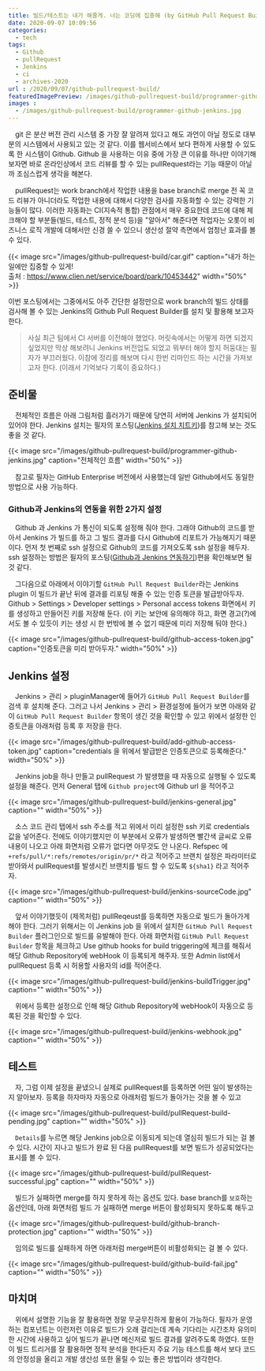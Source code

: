 ```yaml
---
title: 빌드/테스트는 내가 해줄게. 너는 코딩에 집중해 (by GitHub Pull Request Builder)
date: 2020-09-07 10:09:56
categories: 
  - tech
tags:
  - Github
  - pullRequest
  - Jenkins
  - ci
  - archives-2020
url : /2020/09/07/github-pullrequest-build/
featuredImagePreview: /images/github-pullrequest-build/programmer-github-jenkins.jpg
images :
  - /images/github-pullrequest-build/programmer-github-jenkins.jpg
---
```


　git 은 분산 버전 관리 시스템 중 가장 잘 알려져 있다고 해도 과언이 아닐 정도로 대부분의 시스템에서 사용되고 있는 것 같다. 이를 웹서비스에서 보다 편하게 사용할 수 있도록 한 시스템이 Github. <!--more -->Github 을 사용하는 이유 중에 가장 큰 이유를 하나만 이야기해보자면 바로 온라인상에서 코드 리뷰를 할 수 있는 pullRequest라는 기능 때문이 아닐까 조심스럽게 생각을 해본다.

　pullRequest는 work branch에서 작업한 내용을 base branch로 merge 전 꼭 코드 리뷰가 아니더라도 작업한 내용에 대해서 다양한 검사를 자동화할 수 있는 강력한 기능들이 많다. 이러한 자동화는 CI(지속적 통합) 관점에서 매우 중요한데 코드에 대해 체크해야 할 부분들(빌드, 테스트, 정적 분석 등)을 "알아서" 해준다면 작업자는 오롯이 비즈니스 로직 개발에 대해서만 신경 쓸 수 있으니 생산성 절약 측면에서 엄청난 효과를 볼 수 있다.

{{< image src="/images/github-pullrequest-build/car.gif" caption="내가 하는일에만 집중할 수 있게! <br> 출처 : https://www.clien.net/service/board/park/10453442" width="50%" >}}

 이번 포스팅에서는 그중에서도 아주 간단한 설정만으로 work branch의 빌드 상태를 검사해 볼 수 있는 Jenkins의 Github Pull Request Builder를 설치 및 활용해 보고자 한다. 
> 사실 최근 팀에서 CI 서버를 이전해야 했었다. 머릿속에서는 어떻게 하면 되겠지 싶었지만 막상 해보려니 Jenkins 버전업도 되었고 뭐부터 해야 할지 허둥대는 필자가 부끄러웠다. 이참에 정리를 해보며 다시 한번 리마인드 하는 시간을 가져보고자 한다. (이래서 기억보다 기록이 중요하다.)

## 준비물
　전체적인 흐름은 아래 그림처럼 흘러가기 때문에 당연히 서버에 Jenkins 가 설치되어 있어야 한다. Jenkins 설치는 필자의 포스팅([Jenkins 설치 치트키](https://taetaetae.github.io/2018/12/02/jenkins-install/))를 참고해 보는 것도 좋을 것 같다.

{{< image src="/images/github-pullrequest-build/programmer-github-jenkins.jpg" caption="전체적인 흐름" width="50%" >}}

　참고로 필자는 GitHub Enterprise 버전에서 사용했는데 일반 Github에서도 동일한 방법으로 사용 가능하다.

### Github과 Jenkins의 연동을 위한 2가지 설정
　Github 과 Jenkins 가 통신이 되도록 설정해 줘야 한다. 그래야 Github의 코드를 받아서 Jenkins 가 빌드를 하고 그 빌드 결과를 다시 Github에 리포트가 가능해지기 때문이다. 먼저 첫 번째로 ssh 설정으로 Github의 코드를 가져오도록 ssh 설정을 해두자. ssh 설정하는 방법은 필자의 포스팅([Github과 Jenkins 연동하기](https://taetaetae.github.io/2018/02/08/github-with-jenkins/))편을 확인해보면 될 것 같다. 

　그다음으로 아래에서 이야기할 `GitHub Pull Request Builder`라는 Jenkins plugin 이 빌드가 끝난 뒤에 결과를 리포팅 해줄 수 있는 인증 토큰을 발급받아두자. Github > Settings > Developer settings > Personal access tokens 화면에서 키를 생성하고 만들어진 키를 저장해 둔다. (이 키는 보안에 유의해야 하고, 화면 경고(?)에서도 볼 수 있듯이 키는 생성 시 한 번밖에 볼 수 없기 때문에 미리 저장해 둬야 한다.)

{{< image src="/images/github-pullrequest-build/github-access-token.jpg" caption="인증토큰을 미리 받아두자." width="50%" >}}

## Jenkins 설정
　Jenkins > 관리 > pluginManager에 들어가 `GitHub Pull Request Builder`를 검색 후 설치해 준다. 그러고 나서 Jenkins > 관리 > 환경설정에 들어가 보면 아래와 같이 `GitHub Pull Request Builder` 항목이 생긴 것을 확인할 수 있고 위에서 설정한 인증토큰을 아래처럼 등록 후 저장을 한다.

{{< image src="/images/github-pullrequest-build/add-github-access-token.jpg" caption="credentials 을 위에서 발급받은 인증토큰으로 등록해준다." width="50%" >}}

　Jenkins job을 하나 만들고 pullRequest 가 발생했을 때 자동으로 실행될 수 있도록 설정을 해준다. 먼저 General 탭에 `Github project`에 Github url 을 적어주고 

{{< image src="/images/github-pullrequest-build/jenkins-general.jpg" caption="" width="50%" >}}

　소스 코드 관리 탭에서 ssh 주소를 적고 위에서 미리 설정한 ssh 키로 credentials 값을 넣어준다. 전에도 이야기했지만 이 부분에서 오류가 발생하면 빨간색 글씨로 오류 내용이 나오고 아래 화면처럼 오류가 없다면 아무것도 안 나온다. Refspec 에 `+refs/pull/*:refs/remotes/origin/pr/*` 라고 적어주고 브랜치 설정은 파라미터로 받아와서 pullRequest를 발생시킨 브랜치를 빌드 할 수 있도록 `${sha1}` 라고 적어주자.

{{< image src="/images/github-pullrequest-build/jenkins-sourceCode.jpg" caption="" width="50%" >}}

　앞서 이야기했듯이 (제목처럼) pullReqeust를 등록하면 자동으로 빌드가 돌아가게 해야 한다. 그러기 위해서는 이 Jenkins job 을 위에서 설치한 `GitHub Pull Request Builder` 플러그인으로 빌드를 유발해야 한다. 아래 화면처럼 `GitHub Pull Request Builder` 항목을 체크하고 Use github hooks for build triggering에 체크를 해줘서 해당 Github Repository에 webHook 이 등록되게 해주자. 또한 Admin list에서 pullRequest 등록 시 허용할 사용자의 id를 적어준다.

{{< image src="/images/github-pullrequest-build/jenkins-buildTrigger.jpg" caption="" width="50%" >}}

　위에서 등록한 설정으로 인해 해당 Github Repository에 webHook이 자동으로 등록된 것을 확인할 수 있다. 

{{< image src="/images/github-pullrequest-build/jenkins-webhook.jpg" caption="" width="50%" >}}


## 테스트
　자, 그럼 이제 설정을 끝냈으니 실제로 pullRequest를 등록하면 어떤 일이 발생하는지 알아보자. 등록을 하자마자 자동으로 아래처럼 빌드가 돌아가는 것을 볼 수 있고

{{< image src="/images/github-pullrequest-build/pullRequest-build-pending.jpg" caption="" width="50%" >}}

　`Details`를 누르면 해당 Jenkins job으로 이동되게 되는데 열심히 빌드가 되는 걸 볼 수 있다. 시간이 지나고 빌드가 완료 된 다음 pullRequest를 보면 빌드가 성공되었다는 표시를 볼 수 있다.

{{< image src="/images/github-pullrequest-build/pullRequest-successful.jpg" caption="" width="50%" >}}

　빌드가 실패하면 merge를 하지 못하게 하는 옵션도 있다. base branch를 `보호`하는 옵션인데, 아래 화면처럼 빌드 가 실패하면 merge 버튼이 활성화되지 못하도록 해두고 

{{< image src="/images/github-pullrequest-build/github-branch-protection.jpg" caption="" width="50%" >}}

　임의로 빌드를 실패하게 하면 아래처럼 merge버튼이 비활성화되는 걸 볼 수 있다.

{{< image src="/images/github-pullrequest-build/github-build-fail.jpg" caption="" width="50%" >}}

## 마치며
　위에서 설명한 기능을 잘 활용하면 정말 무궁무진하게 활용이 가능하다. 필자가 운영하는 컴포넌트는 이런저런 이유로 빌드가 오래 걸리는데 계속 기다리는 시간조차 유의미한 시간에 사용하고 싶어 빌드가 끝나면 메신저로 빌드 결과를 알려주도록 하였다. 또한 이 빌드 트리거를 잘 활용하면 정적 분석을 한다든지 주요 기능 테스트를 해서 보다 코드의 안정성을 올리고 개발 생산성 또한 올릴 수 있는 좋은 방법이라 생각한다.